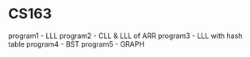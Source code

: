 # CS163
program1 - LLL
program2 - CLL & LLL of ARR
program3 - LLL with hash table
program4 - BST
program5 - GRAPH
